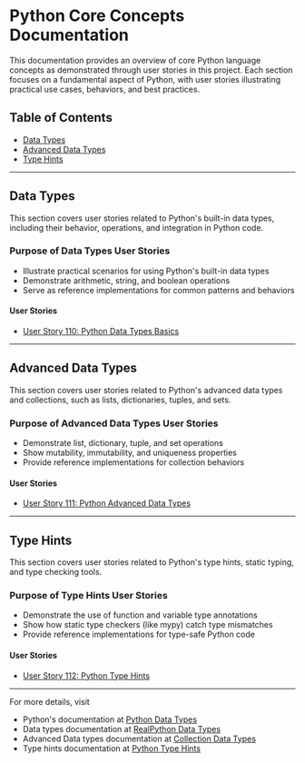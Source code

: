# Python Core Concepts Documentation

This documentation provides an overview of core Python language concepts as demonstrated through user stories in this project. Each section focuses on a fundamental aspect of Python, with user stories illustrating practical use cases, behaviors, and best practices.

## Table of Contents

- [Data Types](#data-types)
- [Advanced Data Types](#advanced-data-types)
- [Type Hints](#type-hints)

---

## Data Types

This section covers user stories related to Python's built-in data types, including their behavior, operations, and integration in Python code.

### Purpose of Data Types User Stories
- Illustrate practical scenarios for using Python's built-in data types
- Demonstrate arithmetic, string, and boolean operations
- Serve as reference implementations for common patterns and behaviors

#### User Stories
- [User Story 110: Python Data Types Basics](/Python-Concepts/User-Story-110-Data-Types-Basics)

---

## Advanced Data Types

This section covers user stories related to Python's advanced data types and collections, such as lists, dictionaries, tuples, and sets.

### Purpose of Advanced Data Types User Stories
- Demonstrate list, dictionary, tuple, and set operations
- Show mutability, immutability, and uniqueness properties
- Provide reference implementations for collection behaviors

#### User Stories
- [User Story 111: Python Advanced Data Types](/Python-Concepts/User-Story-111-Advanced-Data-Types)

---

## Type Hints

This section covers user stories related to Python's type hints, static typing, and type checking tools.

### Purpose of Type Hints User Stories
- Demonstrate the use of function and variable type annotations
- Show how static type checkers (like mypy) catch type mismatches
- Provide reference implementations for type-safe Python code

#### User Stories
- [User Story 112: Python Type Hints](/Python-Concepts/User-Story-112-Type-Hints)

---
For more details, visit 
 - Python's documentation at [Python Data Types](https://docs.python.org/3/)
 - Data types documentation at [RealPython Data Types](https://realpython.com/python-data-types/)
 - Advanced Data types documentation at [Collection Data Types](https://docs.python.org/3/library/stdtypes.html#sequence-types-list-tuple-range)
 - Type hints documentation at [Python Type Hints](https://docs.python.org/3/library/typing.html)
